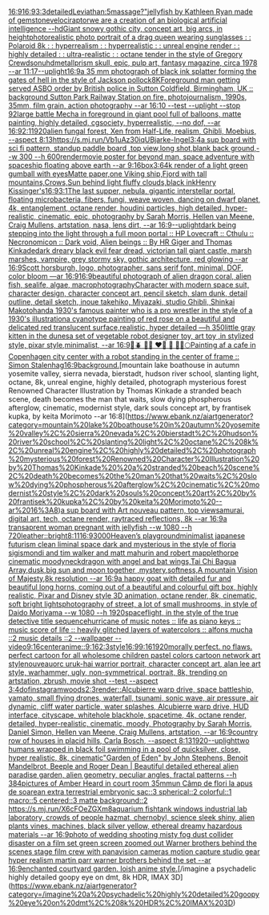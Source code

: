 [16:9](https://www.ebank.nz/aiartgenerator?category=16%3A9)[16:9](https://www.ebank.nz/aiartgenerator?category=16%3A9)[3:3](https://www.ebank.nz/aiartgenerator?category=3%3A3)[detailed](https://www.ebank.nz/aiartgenerator?category=detailed)[Leviathan:5](https://www.ebank.nz/aiartgenerator?category=Leviathan%3A5)[massage?"](https://www.ebank.nz/aiartgenerator?category=massage%3F%22)[jellyfish by Kathleen Ryan made of gemstone](https://www.ebank.nz/aiartgenerator?category=jellyfish%20by%20Kathleen%20Ryan%20made%20of%20gemstone)[velociraptor](https://www.ebank.nz/aiartgenerator?category=velociraptor)[we are a creation of an biological artificial intelligence --hd](https://www.ebank.nz/aiartgenerator?category=we%20are%20a%20creation%20of%20an%20biological%20artificial%20intelligence%20--hd)[Giant snowy gothic city, concept art, big arcs, in height](https://www.ebank.nz/aiartgenerator?category=Giant%20snowy%20gothic%20city%2C%20concept%20art%2C%20big%20arcs%2C%20in%20height)[photorealistic photo portrait of a drag queen wearing sunglasses : : Polaroid 8k : : hyperrealism : : hyperrealistic : : unreal engine render : : highly detailed : : ultra-realistic : : octane tender in the style of Gregory Crewdson](https://www.ebank.nz/aiartgenerator?category=photorealistic%20photo%20portrait%20of%20a%20drag%20queen%20wearing%20sunglasses%20%3A%20%3A%20Polaroid%208k%20%3A%20%3A%20hyperrealism%20%3A%20%3A%20hyperrealistic%20%3A%20%3A%20unreal%20engine%20render%20%3A%20%3A%20highly%20detailed%20%3A%20%3A%20ultra-realistic%20%3A%20%3A%20octane%20tender%20in%20the%20style%20of%20Gregory%20Crewdson)[uhd](https://www.ebank.nz/aiartgenerator?category=uhd)[metall](https://www.ebank.nz/aiartgenerator?category=metall)[prism skull, epic, pulp art, fantasy magazine, circa 1978 --ar 11:17](https://www.ebank.nz/aiartgenerator?category=prism%20skull%2C%20epic%2C%20pulp%20art%2C%20fantasy%20magazine%2C%20circa%201978%20--ar%2011%3A17)[--uplight](https://www.ebank.nz/aiartgenerator?category=--uplight)[16:9](https://www.ebank.nz/aiartgenerator?category=16%3A9)[a 35 mm photograph of black ink splatter forming the gates of hell in the style of Jackson pollock](https://www.ebank.nz/aiartgenerator?category=a%2035%20mm%20photograph%20of%20black%20ink%20splatter%20forming%20the%20gates%20of%20hell%20in%20the%20style%20of%20Jackson%20pollock)[8K](https://www.ebank.nz/aiartgenerator?category=8K)[Foreground man getting served ASBO order by British police in Sutton Coldfield, Birmingham, UK :: background Sutton Park Railway Station on fire, photojournalism, 1990s, 35mm, film grain, action photography --ar 16:10 --test --uplight --stop 92](https://www.ebank.nz/aiartgenerator?category=Foreground%20man%20getting%20served%20ASBO%20order%20by%20British%20police%20in%20Sutton%20Coldfield%2C%20Birmingham%2C%20UK%20%3A%3A%20background%20Sutton%20Park%20Railway%20Station%20on%20fire%2C%20photojournalism%2C%201990s%2C%2035mm%2C%20film%20grain%2C%20action%20photography%20--ar%2016%3A10%20--test%20--uplight%20--stop%2092)[large battle Mecha in foreground in giant pool full of balloons, matte painting, highly detailed, cgsociety, hyperrealistic, --no dof, --ar 16:9](https://www.ebank.nz/aiartgenerator?category=large%20battle%20Mecha%20in%20foreground%20in%20giant%20pool%20full%20of%20balloons%2C%20matte%20painting%2C%20highly%20detailed%2C%20cgsociety%2C%20hyperrealistic%2C%20--no%20dof%2C%20--ar%2016%3A9)[2:1](https://www.ebank.nz/aiartgenerator?category=2%3A1)[1920](https://www.ebank.nz/aiartgenerator?category=1920)[alien fungal forest, Xen from Half-Life, realism, Ghibli, Moebius, --aspect 8:13](https://www.ebank.nz/aiartgenerator?category=alien%20fungal%20forest%2C%20Xen%20from%20Half-Life%2C%20realism%2C%20Ghibli%2C%20Moebius%2C%20--aspect%208%3A13)[<https://s.mj.run/Vb1uAz30iqU>](https://www.ebank.nz/aiartgenerator?category=%3Chttps%3A//s.mj.run/Vb1uAz30iqU%3E)[Bjarke-Ingel](https://www.ebank.nz/aiartgenerator?category=Bjarke-Ingel)[3:4](https://www.ebank.nz/aiartgenerator?category=3%3A4)[a sup board with sci fi pattern, standup paddle board ,top view,long shot,blank back ground,--w 300 --h 600](https://www.ebank.nz/aiartgenerator?category=a%20sup%20board%20with%20sci%20fi%20pattern%2C%20standup%20paddle%20board%20%2Ctop%20view%2Clong%20shot%2Cblank%20back%20ground%2C--w%20300%20--h%20600)[render](https://www.ebank.nz/aiartgenerator?category=render)[movie poster for beyond man, space adventure with spaceship floating above earth --ar 9:16](https://www.ebank.nz/aiartgenerator?category=movie%20poster%20for%20beyond%20man%2C%20space%20adventure%20with%20spaceship%20floating%20above%20earth%20--ar%209%3A16)[box](https://www.ebank.nz/aiartgenerator?category=box)[3:6](https://www.ebank.nz/aiartgenerator?category=3%3A6)[4k render of a light green gumball with eyes](https://www.ebank.nz/aiartgenerator?category=4k%20render%20of%20a%20light%20green%20gumball%20with%20eyes)[Matte paper,one Viking ship,Fjord with tall mountains,Crows,Sun behind light fluffy clouds,black ink](https://www.ebank.nz/aiartgenerator?category=Matte%20paper%2Cone%20Viking%20ship%2CFjord%20with%20tall%20mountains%2CCrows%2CSun%20behind%20light%20fluffy%20clouds%2Cblack%20ink)[Henry Kissinger's](https://www.ebank.nz/aiartgenerator?category=Henry%20Kissinger%27s)[16:9](https://www.ebank.nz/aiartgenerator?category=16%3A9)[3:1](https://www.ebank.nz/aiartgenerator?category=3%3A1)[The last supper, nebula, gigantic interstellar portal, floating microbacteria, fibers, fungi, weave woven, dancing on dwarf planet, 4k, entanglement, octane render, houdini particles, high detailed, hyper-realistic, cinematic, epic, photography by Sarah Morris, Hellen van Meene, Craig Mullens, artstation, nasa, lens dirt, --ar 16:9](https://www.ebank.nz/aiartgenerator?category=The%20last%20supper%2C%20nebula%2C%20gigantic%20interstellar%20portal%2C%20floating%20microbacteria%2C%20fibers%2C%20fungi%2C%20weave%20woven%2C%20dancing%20on%20dwarf%20planet%2C%204k%2C%20entanglement%2C%20octane%20render%2C%20houdini%20particles%2C%20high%20detailed%2C%20hyper-realistic%2C%20cinematic%2C%20epic%2C%20photography%20by%20Sarah%20Morris%2C%20Hellen%20van%20Meene%2C%20Craig%20Mullens%2C%20artstation%2C%20nasa%2C%20lens%20dirt%2C%20--ar%2016%3A9)[--uplight](https://www.ebank.nz/aiartgenerator?category=--uplight)[dark being stepping into the light through a full moon portal :: HP Lovecraft :: Cthulu :: Necronomicon :: Dark void, Alien beings :: By HR Giger and Thomas Kinkade](https://www.ebank.nz/aiartgenerator?category=dark%20being%20stepping%20into%20the%20light%20through%20a%20full%20moon%20portal%20%3A%3A%20HP%20Lovecraft%20%3A%3A%20Cthulu%20%3A%3A%20Necronomicon%20%3A%3A%20Dark%20void%2C%20Alien%20beings%20%3A%3A%20By%20HR%20Giger%20and%20Thomas%20Kinkade)[dark dreary black evil fear dread, victorian tall giant castle, marsh marshes, vampire, grey stormy sky, gothic architecture, red glowing --ar 16:9](https://www.ebank.nz/aiartgenerator?category=dark%20dreary%20black%20evil%20fear%20dread%2C%20victorian%20tall%20giant%20castle%2C%20marsh%20marshes%2C%20vampire%2C%20grey%20stormy%20sky%2C%20gothic%20architecture%2C%20red%20glowing%20--ar%2016%3A9)[Scott horsburgh, logo,  photographer, sans serif font, minimal, DOF, color bloom —ar 16:9](https://www.ebank.nz/aiartgenerator?category=Scott%20horsburgh%2C%20logo%2C%20%20photographer%2C%20sans%20serif%20font%2C%20minimal%2C%20DOF%2C%20color%20bloom%20%E2%80%94ar%2016%3A9)[16:9](https://www.ebank.nz/aiartgenerator?category=16%3A9)[beautiful photograph of alien dragon coral, alien fish, sealife, algae, macrophotography](https://www.ebank.nz/aiartgenerator?category=beautiful%20photograph%20of%20alien%20dragon%20coral%2C%20alien%20fish%2C%20sealife%2C%20algae%2C%20macrophotography)[Character with modern space suit, character design, character concept art, pencil sketch, slam dunk, detail outline, detail sketch, inoue takehiko, Miyazaki, studio Ghibli,  Shinkai Makoto](https://www.ebank.nz/aiartgenerator?category=Character%20with%20modern%20space%20suit%2C%20character%20design%2C%20character%20concept%20art%2C%20pencil%20sketch%2C%20slam%20dunk%2C%20detail%20outline%2C%20detail%20sketch%2C%20inoue%20takehiko%2C%20Miyazaki%2C%20studio%20Ghibli%2C%20%20Shinkai%20Makoto)[hand](https://www.ebank.nz/aiartgenerator?category=hand)[a 1930's famous painter who is a pro wrestler in the style of a 1930's illustration](https://www.ebank.nz/aiartgenerator?category=a%201930%27s%20famous%20painter%20who%20is%20a%20pro%20wrestler%20in%20the%20style%20of%20a%201930%27s%20illustration)[a cyanotype painting of red rose on a beautiful and delicated red translucent surface,realistic, hyper detailed —h 350](https://www.ebank.nz/aiartgenerator?category=a%20cyanotype%20painting%20of%20red%20rose%20on%20a%20beautiful%20and%20delicated%20red%20translucent%20surface%2Crealistic%2C%20hyper%20detailed%20%E2%80%94h%20350)[little gray kitten in the dunes](https://www.ebank.nz/aiartgenerator?category=little%20gray%20kitten%20in%20the%20dunes)[a set of vegetable robot,designer toy, art toy ,in stylized style, pixar style,minimalist, --ar 16:9](https://www.ebank.nz/aiartgenerator?category=a%20set%20of%20vegetable%20robot%2Cdesigner%20toy%2C%20art%20toy%20%2Cin%20stylized%20style%2C%20pixar%20style%2Cminimalist%2C%20--ar%2016%3A9)[💚🪲 💙🦋  ❤️🐞 🐝  🤍✨🌕](https://www.ebank.nz/aiartgenerator?category=%F0%9F%92%9A%F0%9F%AA%B2%20%F0%9F%92%99%F0%9F%A6%8B%20%20%E2%9D%A4%EF%B8%8F%F0%9F%90%9E%20%F0%9F%90%9D%20%20%F0%9F%A4%8D%E2%9C%A8%F0%9F%8C%95)[Painting af a cafe in Copenhagen city center with a robot standing in the center of frame :: Simon Stalenhag](https://www.ebank.nz/aiartgenerator?category=Painting%20af%20a%20cafe%20in%20Copenhagen%20city%20center%20with%20a%20robot%20standing%20in%20the%20center%20of%20frame%20%3A%3A%20Simon%20Stalenhag)[16:9](https://www.ebank.nz/aiartgenerator?category=16%3A9)[background.](https://www.ebank.nz/aiartgenerator?category=background.)[mountain lake boathouse in autumn yosemite valley, sierra nevada, bierstadt, hudson river school, slanting light, octane, 8k, unreal engine, highly detailed, photograph mysterious forest Renowned Character Illustration by Thomas Kinkade  a stranded beach scene, death becomes the man that waits, slow dying phospherous afterglow, cinematic, modernist style, dark souls concept art, by frantisek kupka, by keita Morimoto --ar 16:8](https://www.ebank.nz/aiartgenerator?category=mountain%20lake%20boathouse%20in%20autumn%20yosemite%20valley%2C%20sierra%20nevada%2C%20bierstadt%2C%20hudson%20river%20school%2C%20slanting%20light%2C%20octane%2C%208k%2C%20unreal%20engine%2C%20highly%20detailed%2C%20photograph%20mysterious%20forest%20Renowned%20Character%20Illustration%20by%20Thomas%20Kinkade%20%20a%20stranded%20beach%20scene%2C%20death%20becomes%20the%20man%20that%20waits%2C%20slow%20dying%20phospherous%20afterglow%2C%20cinematic%2C%20modernist%20style%2C%20dark%20souls%20concept%20art%2C%20by%20frantisek%20kupka%2C%20by%20keita%20Morimoto%20--ar%2016%3A8)[a sup board with Art nouveau pattern, top view](https://www.ebank.nz/aiartgenerator?category=a%20sup%20board%20with%20Art%20nouveau%20pattern%2C%20top%20view)[samurai, digital art, tech, octane render, raytraced reflections, 8k --ar 16:9](https://www.ebank.nz/aiartgenerator?category=samurai%2C%20digital%20art%2C%20tech%2C%20octane%20render%2C%20raytraced%20reflections%2C%208k%20--ar%2016%3A9)[a transaprent woman pregnant with jellyfish --w 1080 --h 720](https://www.ebank.nz/aiartgenerator?category=a%20transaprent%20woman%20pregnant%20with%20jellyfish%20--w%201080%20--h%20720)[leather::](https://www.ebank.nz/aiartgenerator?category=leather%3A%3A)[bright](https://www.ebank.nz/aiartgenerator?category=bright)[8:11](https://www.ebank.nz/aiartgenerator?category=8%3A11)[16:9](https://www.ebank.nz/aiartgenerator?category=16%3A9)[3000](https://www.ebank.nz/aiartgenerator?category=3000)[Heaven’s playground](https://www.ebank.nz/aiartgenerator?category=Heaven%E2%80%99s%20playground)[minimalist japanese futurism clean liminal space dark and mysterious in the style of floria sigismondi and tim walker and matt mahurin and robert mapplethorpe cinematic moody](https://www.ebank.nz/aiartgenerator?category=minimalist%20japanese%20futurism%20clean%20liminal%20space%20dark%20and%20mysterious%20in%20the%20style%20of%20floria%20sigismondi%20and%20tim%20walker%20and%20matt%20mahurin%20and%20robert%20mapplethorpe%20cinematic%20moody)[neck](https://www.ebank.nz/aiartgenerator?category=neck)[dragon with angel and bat wings,Tai Chi Bagua Array,dusk,big sun and moon together ,mystery,softness,A mountain Vision of Majesty,8k resolution --ar 16:9](https://www.ebank.nz/aiartgenerator?category=dragon%20with%20angel%20and%20bat%20wings%2CTai%20Chi%20Bagua%20Array%2Cdusk%2Cbig%20sun%20and%20moon%20together%20%2Cmystery%2Csoftness%2CA%20mountain%20Vision%20of%20Majesty%2C8k%20resolution%20--ar%2016%3A9)[a happy goat with detailed fur and beautiful long horns, coming out of a beautiful and colourful gift box, highly realistic, Pixar and Disney style 3D animation, octane render, 8k, cinematic, soft bright lights](https://www.ebank.nz/aiartgenerator?category=a%20happy%20goat%20with%20detailed%20fur%20and%20beautiful%20long%20horns%2C%20coming%20out%20of%20a%20beautiful%20and%20colourful%20gift%20box%2C%20highly%20realistic%2C%20Pixar%20and%20Disney%20style%203D%20animation%2C%20octane%20render%2C%208k%2C%20cinematic%2C%20soft%20bright%20lights)[photography of street, a lot of small mushrooms, in style of Daido Moriyama --w 1080 --h 1920](https://www.ebank.nz/aiartgenerator?category=photography%20of%20street%2C%20a%20lot%20of%20small%20mushrooms%2C%20in%20style%20of%20Daido%20Moriyama%20--w%201080%20--h%201920)[spaceflight, in the style of the true detective title sequence](https://www.ebank.nz/aiartgenerator?category=spaceflight%2C%20in%20the%20style%20of%20the%20true%20detective%20title%20sequence)[hurricane of music notes :: life as piano keys :: music score of life :: heavily glitched layers of watercolors :: alfons mucha ::2 music details ::2 --wallpaper --video](https://www.ebank.nz/aiartgenerator?category=hurricane%20of%20music%20notes%20%3A%3A%20life%20as%20piano%20keys%20%3A%3A%20music%20score%20of%20life%20%3A%3A%20heavily%20glitched%20layers%20of%20watercolors%20%3A%3A%20alfons%20mucha%20%3A%3A2%20music%20details%20%3A%3A2%20--wallpaper%20--video)[9:16](https://www.ebank.nz/aiartgenerator?category=9%3A16)[center](https://www.ebank.nz/aiartgenerator?category=center)[anime::](https://www.ebank.nz/aiartgenerator?category=anime%3A%3A)[9:16](https://www.ebank.nz/aiartgenerator?category=9%3A16)[2:3](https://www.ebank.nz/aiartgenerator?category=2%3A3)[style](https://www.ebank.nz/aiartgenerator?category=style)[16:9](https://www.ebank.nz/aiartgenerator?category=16%3A9)[9:16](https://www.ebank.nz/aiartgenerator?category=9%3A16)[1920](https://www.ebank.nz/aiartgenerator?category=1920)[morally perfect. no flaws. perfect cartoon for all wholesome children pastel colors cartoon network art style](https://www.ebank.nz/aiartgenerator?category=morally%20perfect.%20no%20flaws.%20perfect%20cartoon%20for%20all%20wholesome%20children%20pastel%20colors%20cartoon%20network%20art%20style)[nouveau](https://www.ebank.nz/aiartgenerator?category=nouveau)[orc uruk-hai warrior portrait, character concept art, alan lee art style, warhammer, ugly, non-symmetrical, portrait, 8k, trending on artstation, zbrush, movie shot --test --aspect 3:4](https://www.ebank.nz/aiartgenerator?category=orc%20uruk-hai%20warrior%20portrait%2C%20character%20concept%20art%2C%20alan%20lee%20art%20style%2C%20warhammer%2C%20ugly%2C%20non-symmetrical%2C%20portrait%2C%208k%2C%20trending%20on%20artstation%2C%20zbrush%2C%20movie%20shot%20--test%20--aspect%203%3A4)[dof](https://www.ebank.nz/aiartgenerator?category=dof)[instagram](https://www.ebank.nz/aiartgenerator?category=instagram)[woods](https://www.ebank.nz/aiartgenerator?category=woods)[2:3](https://www.ebank.nz/aiartgenerator?category=2%3A3)[render::](https://www.ebank.nz/aiartgenerator?category=render%3A%3A)[Alcubierre warp drive, space battleship, yamato, small flying drones, waterfall, tsunami, sonic wave, air pressure, air dynamic, cliff water particle, water splashes, Alcubierre warp drive, HUD interface, cityscape, whitehole blackhole, spacetime, 4k, octane render, detailed, hyper-realistic, cinematic, moody, Photography by Sarah Morris, Daniel Simon, Hellen van Meene, Craig Mullens, artstation, --ar 16:9](https://www.ebank.nz/aiartgenerator?category=Alcubierre%20warp%20drive%2C%20space%20battleship%2C%20yamato%2C%20small%20flying%20drones%2C%20waterfall%2C%20tsunami%2C%20sonic%20wave%2C%20air%20pressure%2C%20air%20dynamic%2C%20cliff%20water%20particle%2C%20water%20splashes%2C%20Alcubierre%20warp%20drive%2C%20HUD%20interface%2C%20cityscape%2C%20whitehole%20blackhole%2C%20spacetime%2C%204k%2C%20octane%20render%2C%20detailed%2C%20hyper-realistic%2C%20cinematic%2C%20moody%2C%20Photography%20by%20Sarah%20Morris%2C%20Daniel%20Simon%2C%20Hellen%20van%20Meene%2C%20Craig%20Mullens%2C%20artstation%2C%20--ar%2016%3A9)[country row of houses in placid hills, Carla Bosch, --aspect 8:13](https://www.ebank.nz/aiartgenerator?category=country%20row%20of%20houses%20in%20placid%20hills%2C%20Carla%20Bosch%2C%20--aspect%208%3A13)[1920](https://www.ebank.nz/aiartgenerator?category=1920)[--uplight](https://www.ebank.nz/aiartgenerator?category=--uplight)[two humans wrapped in black foil swimming in a pool of quicksilver, close, hyper realistic, 8k, cinematic](https://www.ebank.nz/aiartgenerator?category=two%20humans%20wrapped%20in%20black%20foil%20swimming%20in%20a%20pool%20of%20quicksilver%2C%20close%2C%20hyper%20realistic%2C%208k%2C%20cinematic)["Garden of Eden" by John Stephens, Benoit Mandelbrot, Beeple and Roger Dean | Beautiful detailed ethereal alien paradise garden, alien geometry, peculiar angles, fractal patterns --h 384](https://www.ebank.nz/aiartgenerator?category=%22Garden%20of%20Eden%22%20by%20John%20Stephens%2C%20Benoit%20Mandelbrot%2C%20Beeple%20and%20Roger%20Dean%20%7C%20Beautiful%20detailed%20ethereal%20alien%20paradise%20garden%2C%20alien%20geometry%2C%20peculiar%20angles%2C%20fractal%20patterns%20--h%20384)[pictures of Amber Heard in court room 35mm](https://www.ebank.nz/aiartgenerator?category=pictures%20of%20Amber%20Heard%20in%20court%20room%2035mm)[un Câmp de flori la apus de soare](https://www.ebank.nz/aiartgenerator?category=un%20C%C3%A2mp%20de%20flori%20la%20apus%20de%20soare)[an extra terrestrial embryonic sac::3 spherical::2 colorful::1 macro::5 centered::3 matte background::2 <https://s.mj.run/X6cFOeZGXm8>](https://www.ebank.nz/aiartgenerator?category=an%20extra%20terrestrial%20embryonic%20sac%3A%3A3%20spherical%3A%3A2%20colorful%3A%3A1%20macro%3A%3A5%20centered%3A%3A3%20matte%20background%3A%3A2%20%3Chttps%3A//s.mj.run/X6cFOeZGXm8%3E)[aquarium fishtank windows industrial lab laboratory, crowds of people hazmat, chernobyl, science sleek shiny, alien plants vines, machines, black silver yellow, ethereal dreamy hazardous materials --ar 16:9](https://www.ebank.nz/aiartgenerator?category=aquarium%20fishtank%20windows%20industrial%20lab%20laboratory%2C%20crowds%20of%20people%20hazmat%2C%20chernobyl%2C%20science%20sleek%20shiny%2C%20alien%20plants%20vines%2C%20machines%2C%20black%20silver%20yellow%2C%20ethereal%20dreamy%20hazardous%20materials%20--ar%2016%3A9)[photo of wedding shooting misty fog dust collider disaster on a film set green screen zoomed out Warner brothers behind the scenes stage film crew with panavision cameras motion capture studio gear hyper realism martin parr  warner brothers behind the set --ar 16:9](https://www.ebank.nz/aiartgenerator?category=photo%20of%20wedding%20shooting%20misty%20fog%20dust%20collider%20disaster%20on%20a%20film%20set%20green%20screen%20zoomed%20out%20Warner%20brothers%20behind%20the%20scenes%20stage%20film%20crew%20with%20panavision%20cameras%20motion%20capture%20studio%20gear%20hyper%20realism%20martin%20parr%20%20warner%20brothers%20behind%20the%20set%20--ar%2016%3A9)[enchanted courtyard garden. loish anime style.](https://www.ebank.nz/aiartgenerator?category=enchanted%20courtyard%20garden.%20loish%20anime%20style.)[/imagine a psychadelic highly detailed goopy eye on dmt, 8k HDR, IMAX 3D](https://www.ebank.nz/aiartgenerator?category=/imagine%20a%20psychadelic%20highly%20detailed%20goopy%20eye%20on%20dmt%2C%208k%20HDR%2C%20IMAX%203D)